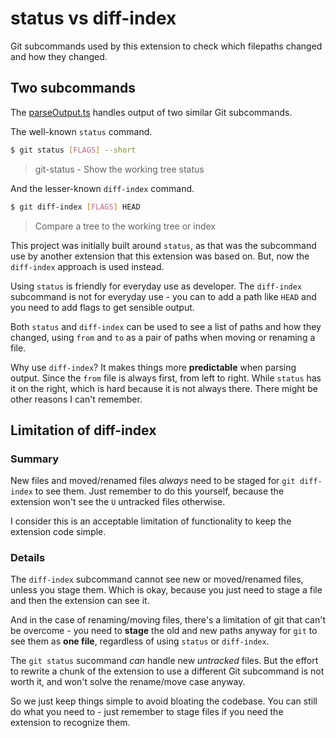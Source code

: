 # status vs diff-index

Git subcommands used by this extension to check which filepaths changed and how they changed.

## Two subcommands

The [parseOutput.ts](/src/git/parseOutput.ts) handles output of two similar Git subcommands.

The well-known `status` command.

```sh
$ git status [FLAGS] --short
```

> git-status - Show the working tree status

And the lesser-known `diff-index` command.

```sh
$ git diff-index [FLAGS] HEAD
```

> Compare a tree to the working tree or index

This project was initially built around `status`, as that was the subcommand use by another extension that this extension was based on. But, now the `diff-index` approach is used instead.

Using `status` is friendly for everyday use as developer. The `diff-index` subcommand is not for everyday use - you can to add a path like `HEAD` and you need to add flags to get sensible output.

Both `status` and `diff-index` can be used to see a list of paths and how they changed, using `from` and `to` as a pair of paths when moving or renaming a file.

Why use `diff-index`? It makes things more **predictable** when parsing output. Since the `from` file is always first, from left to right. While `status` has it on the right, which is hard because it is not always there. There might be other reasons I can't remember.


## Limitation of diff-index

### Summary

New files and moved/renamed files _always_ need to be staged for `git diff-index` to see them. Just remember to do this yourself, because the extension won't see the `U` untracked files otherwise.

I consider this is an acceptable limitation of functionality to keep the extension code simple.

### Details

The `diff-index` subcommand cannot see new or moved/renamed files, unless you stage them. Which is okay, because you just need to stage a file and then the extension can see it. 

And in the case of renaming/moving files, there's a limitation of git that can't be overcome - you need to **stage** the old and new paths anyway for `git` to see them as **one file**, regardless of using `status` or `diff-index`.

The `git status` sucommand _can_ handle new _untracked_ files. But the effort to rewrite a chunk of the extension to use a different Git subcommand is not worth it, and won't solve the rename/move case anyway.

So we just keep things simple to avoid bloating the codebase. You can still do what you need to - just remember to stage files if you need the extension to recognize them.
